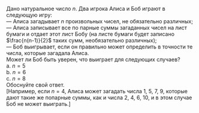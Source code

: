 Дано натуральное число $n$. Два игрока Алиса и Боб играют в следующую игру: 
<br/> — Алиса загадывает $n$ произвольных чисел, не обязательно различных;
<br/> — Алиса записывает все по парные суммы загаданных чисел на лист бумаги и отдает этот лист Бобу (на листе бумаги будет записано $\frac{n(n-1)}{2}$ таких сумм, необязательно различных); 
<br/> —  Боб выигрывает, если он правильно может определить в точности те числа, которые загадала Алиса. 
<br/> Может ли Боб быть уверен, что выиграет для следующих случаев? 
<br/> a. $n=5$
<br/> b. $n=6$
<br/> c. $n=8$
<br/> Обоснуйте свой ответ. 
<br/> [Например, если $n = 4$, Алиса может загадать числа $1$, $5$, $7$, $9$, которые дают такие же попарные суммы, как и числа $2$, $4$, $6$, $10$, и в этом случае Боб не может выиграть.]